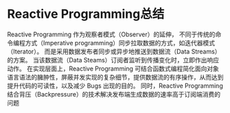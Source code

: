 # Reactive Programming总结

Reactive Programming 作为观察者模式（Observer）的延伸，
不同于传统的命令编程方式（Imperative programming）同步拉取数据的方式，如迭代器模式（Iterator）。
而是采用数据发布者同步或异步地推送到数据流（Data Streams）的方案。
当该数据流（Data Steams）订阅者监听到传播变化时，立即作出响应动作。
在实现层面上，Reactive Programming 可结合函数式编程简化面向对象语言语法的臃肿性，屏蔽并发实现的复杂细节，提供数据流的有序操作，从而达到提升代码的可读性，以及减少 Bugs 出现的目的。
同时，Reactive Programming 结合背压（Backpressure）的技术解决发布端生成数据的速率高于订阅端消费的问题

<comment/>
